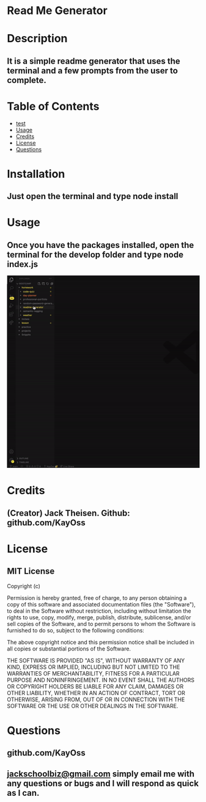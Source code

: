 # Read Me Generator

# Description
## It is a simple readme generator that uses the terminal and a few prompts from the user to complete.

# Table of Contents

- [test](#installation)
- [Usage](#usage)
- [Credits](#credits)
- [License](#license)
- [Questions](#questions)


# Installation
## Just open the terminal and type node install


# Usage
## Once you have the packages installed, open the terminal for the develop folder and type node index.js
![](Develop/assets/img/guide.gif)


# Credits
## (Creator) Jack Theisen. Github: github.com/KayOss


# License
## MIT License

Copyright (c)

Permission is hereby granted, free of charge, to any person obtaining a copy
of this software and associated documentation files (the "Software"), to deal
in the Software without restriction, including without limitation the rights
to use, copy, modify, merge, publish, distribute, sublicense, and/or sell
copies of the Software, and to permit persons to whom the Software is
furnished to do so, subject to the following conditions:

The above copyright notice and this permission notice shall be included in all
copies or substantial portions of the Software.

THE SOFTWARE IS PROVIDED "AS IS", WITHOUT WARRANTY OF ANY KIND, EXPRESS OR
IMPLIED, INCLUDING BUT NOT LIMITED TO THE WARRANTIES OF MERCHANTABILITY,
FITNESS FOR A PARTICULAR PURPOSE AND NONINFRINGEMENT. IN NO EVENT SHALL THE
AUTHORS OR COPYRIGHT HOLDERS BE LIABLE FOR ANY CLAIM, DAMAGES OR OTHER
LIABILITY, WHETHER IN AN ACTION OF CONTRACT, TORT OR OTHERWISE, ARISING FROM,
OUT OF OR IN CONNECTION WITH THE SOFTWARE OR THE USE OR OTHER DEALINGS IN THE
SOFTWARE.


# Questions
## github.com/KayOss
## jackschoolbiz@gmail.com simply email me with any questions or bugs and I will respond as quick as I can.


    
    